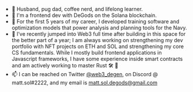 - 👋 Husband, pug dad, coffee nerd, and lifelong learner.
- 👼 I'm a frontend dev with DeGods on the Solana blockchain.
- 👀 For the first 5 years of my career, I developed training software and optimization models that power analysis and planning tools for the Navy.
- 🌱 I’ve recently jumped into Web3 full time after building in this space for the better part of a year; I am always working on strengthening my dev portfolio with NFT projects on ETH and SOL and strengthening my core CS fundamentals. While I mostly build frontend applications in Javascript frameworks, I have some experience inside smart contracts and am actively working to master Rust 🛠 🦞 
- 📫 I can be reached on Twitter <a href="twitter.com/web3_degen">@web3_degen</a>, on Discord @ matt.sol#2222, and my email is matt.sol.degods@gmail.com

<!---
pfeifemc/pfeifemc is a ✨ special ✨ repository because its `README.md` (this file) appears on your GitHub profile.
You can click the Preview link to take a look at your changes.
--->
